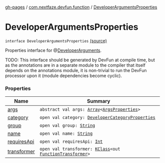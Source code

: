 [gh-pages](../../index.md) / [com.nextfaze.devfun.function](../index.md) / [DeveloperArgumentsProperties](./index.md)

# DeveloperArgumentsProperties

`interface DeveloperArgumentsProperties` [(source)](https://github.com/NextFaze/dev-fun/tree/master/devfun-annotations/src/main/java/com/nextfaze/devfun/function/DeveloperArguments.kt#L171)

Properties interface for @[DeveloperArguments](../-developer-arguments/index.md).

TODO: This interface should be generated by DevFun at compile time, but as the annotations are in a separate module to the compiler
that itself depends on the annotations module, it is non-trivial to run the DevFun processor upon it (module dependencies become cyclic).

### Properties

| Name | Summary |
|---|---|
| [args](args.md) | `abstract val args: `[`Array`](https://kotlinlang.org/api/latest/jvm/stdlib/kotlin/-array/index.html)`<`[`ArgsProperties`](../-args-properties/index.md)`>` |
| [category](category.md) | `open val category: `[`DeveloperCategoryProperties`](../../com.nextfaze.devfun.category/-developer-category-properties/index.md) |
| [group](group.md) | `open val group: `[`String`](https://kotlinlang.org/api/latest/jvm/stdlib/kotlin/-string/index.html) |
| [name](name.md) | `open val name: `[`String`](https://kotlinlang.org/api/latest/jvm/stdlib/kotlin/-string/index.html) |
| [requiresApi](requires-api.md) | `open val requiresApi: `[`Int`](https://kotlinlang.org/api/latest/jvm/stdlib/kotlin/-int/index.html) |
| [transformer](transformer.md) | `open val transformer: `[`KClass`](https://kotlinlang.org/api/latest/jvm/stdlib/kotlin.reflect/-k-class/index.html)`<out `[`FunctionTransformer`](../-function-transformer/index.md)`>` |
